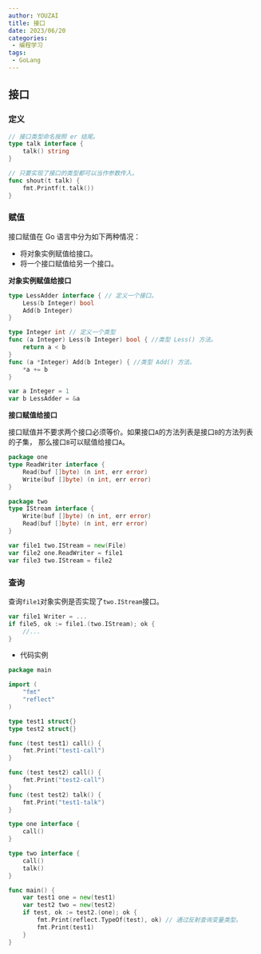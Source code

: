 ```yaml
---
author: YOUZAI
title: 接口
date: 2023/06/20
categories:
 - 编程学习
tags:
 - GoLang
---
```


## 接口

### 定义

```go
// 接口类型命名按照 er 结尾。
type talk interface {
	talk() string
}

// 只要实现了接口的类型都可以当作参数传入。
func shout(t talk) {
	fmt.Printf(t.talk())
}
```

### 赋值

接口赋值在 Go 语言中分为如下两种情况：

* 将对象实例赋值给接口。
* 将一个接口赋值给另一个接口。

**对象实例赋值给接口**

```go
type LessAdder interface { // 定义一个接口。
    Less(b Integer) bool 
    Add(b Integer)
}

type Integer int // 定义一个类型
func (a Integer) Less(b Integer) bool { //类型 Less() 方法。
    return a < b
}
func (a *Integer) Add(b Integer) { //类型 Add() 方法。
    *a += b
}

var a Integer = 1
var b LessAdder = &a
```

**接口赋值给接口**

接口赋值并不要求两个接口必须等价。如果接口`A`的方法列表是接口`B`的方法列表的子集， 那么接口`B`可以赋值给接口`A`。

```go
package one
type ReadWriter interface { 
    Read(buf []byte) (n int, err error) 
    Write(buf []byte) (n int, err error)
}

package two
type IStream interface { 
    Write(buf []byte) (n int, err error) 
    Read(buf []byte) (n int, err error)
}

var file1 two.IStream = new(File)
var file2 one.ReadWriter = file1
var file3 two.IStream = file2
```

### 查询

查询`file1`对象实例是否实现了`two.IStream`接口。

```go
var file1 Writer = ...
if file5, ok := file1.(two.IStream); ok {
    //...
}
```

* 代码实例

```go
package main

import (
	"fmt"
	"reflect"
)

type test1 struct{}
type test2 struct{}

func (test test1) call() {
	fmt.Print("test1-call")
}

func (test test2) call() {
	fmt.Print("test2-call")
}
func (test test2) talk() {
	fmt.Print("test1-talk")
}

type one interface {
	call()
}

type two interface {
	call()
	talk()
}

func main() {
	var test1 one = new(test1)
	var test2 two = new(test2)
	if test, ok := test2.(one); ok {
		fmt.Print(reflect.TypeOf(test), ok) // 通过反射查询变量类型。
		fmt.Print(test1)
	}
}
```
